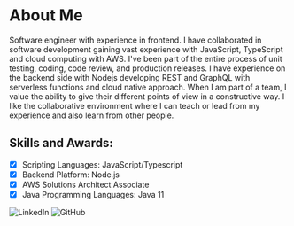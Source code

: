 # About Me

Software engineer with experience in frontend. I have collaborated in software development gaining vast experience with JavaScript, TypeScript and cloud computing with AWS. I've been part of the entire process of unit testing, coding, code review, and production releases. I have experience on the backend side with Nodejs developing REST and GraphQL with serverless functions and cloud native approach. When I am part of a team, I value the ability to give their different points of view in a constructive way. I like the collaborative environment where I can teach or lead from my experience and also learn from other people.

## Skills and Awards:
- [X] Scripting Languages: JavaScript/Typescript 
- [X] Backend Platform: Node.js
- [X] AWS Solutions Architect Associate
- [X] Java Programming Languages: Java 11

![LinkedIn](https://img.shields.io/badge/LinkedIn-0A66C2?style=for-the-badge&logo=LinkedIn&logoColor=white)
![GitHub](https://img.shields.io/badge/GitHub-000000?style=for-the-badge&logo=GitHub&logoColor=white)
